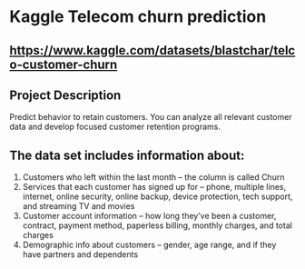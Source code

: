 # Kaggle Telecom churn prediction

## https://www.kaggle.com/datasets/blastchar/telco-customer-churn


## Project Description
Predict behavior to retain customers. You can analyze all relevant customer data and develop focused customer retention programs.


## The data set includes information about:

1. Customers who left within the last month – the column is called Churn
2. Services that each customer has signed up for – phone, multiple lines, internet, online security, online backup, device protection, tech support, and streaming TV and movies
3. Customer account information – how long they’ve been a customer, contract, payment method, paperless billing, monthly charges, and total charges
4. Demographic info about customers – gender, age range, and if they have partners and dependents
